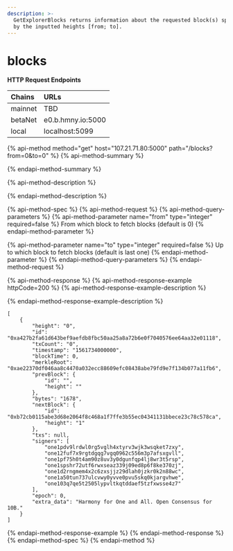 ```yaml
---
description: >-
  GetExplorerBlocks returns information about the requested block(s) specified
  by the inputted heights [from; to].
---
```


# blocks

**HTTP Request Endpoints**

| Chains | URLs |
| :--- | :--- |
| mainnet | TBD |
| betaNet | e0.b.hmny.io:5000 |
| local | localhost:5099 |

{% api-method method="get" host="107.21.71.80:5000" path="/blocks?from=0&to=0" %}
{% api-method-summary %}

{% endapi-method-summary %}

{% api-method-description %}

{% endapi-method-description %}

{% api-method-spec %}
{% api-method-request %}
{% api-method-query-parameters %}
{% api-method-parameter name="from" type="integer" required=false %}
From which block to fetch blocks \(default is 0\)
{% endapi-method-parameter %}

{% api-method-parameter name="to" type="integer" required=false %}
Up to which block to fetch blocks \(default is last one\)
{% endapi-method-parameter %}
{% endapi-method-query-parameters %}
{% endapi-method-request %}

{% api-method-response %}
{% api-method-response-example httpCode=200 %}
{% api-method-response-example-description %}

{% endapi-method-response-example-description %}

```text
[
    {
        "height": "0",
        "id": "0xa427b2fa61d643bef9aefdb8fbc50aa25a8a72b6e0f7040576ee64aa32e01118",
        "txCount": "0",
        "timestamp": "1561734000000",
        "blockTime": 0,
        "merkleRoot": "0xae22370df046aa8c4470a032ecc88609efc08438abe79fd9e7f134b077a11fb6",
        "prevBlock": {
            "id": "",
            "height": ""
        },
        "bytes": "1678",
        "nextBlock": {
            "id": "0xb72cb0115abe3d68e2064f8c468a1f7ffe3b55ec04341131bbece23c78c578ca",
            "height": "1"
        },
        "txs": null,
        "signers": [
            "one1pdv9lrdwl0rg5vglh4xtyrv3wjk3wsqket7zxy",
            "one12fuf7x9rgtdgqg7vgq0962c556m3p7afsxgvll",
            "one1pf75h0t4am90z8uv3y0dgunfqp4lj8wr3t5rsp",
            "one1spshr72utf6rwxseaz339j09ed8p6f8ke370zj",
            "one1d2rngmem4x2c6zxsjjz29dlah0jzkr0k2n88wc",
            "one1a50tun737ulcvwy0yvve0pvu5skq0kjargvhwe",
            "one103q7qe5t2505lypvltkqtddaef5tzfxwsse4z7"
        ],
        "epoch": 0,
        "extra_data": "Harmony for One and All. Open Consensus for 10B."
    }
]
```
{% endapi-method-response-example %}
{% endapi-method-response %}
{% endapi-method-spec %}
{% endapi-method %}

